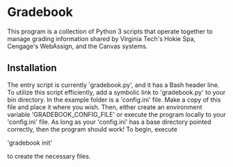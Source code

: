 # Gradebook

This program is a collection of Python 3 scripts that operate together to
manage grading information shared by Virginia Tech's Hokie Spa, Cengage's
WebAssign, and the Canvas systems.

## Installation

The entry script is currently 'gradebook.py', and it has a Bash header line. To
utilize this script efficiently, add a symbolic link to 'gradebook.py' to your
bin directory. In the example folder is a 'config.ini' file. Make a copy of
this file and place it where you wish. Then, either create an environment
variable 'GRADEBOOK_CONFIG_FILE' or execute the program locally to your
'config.ini' file. As long as your 'config.ini' has a base directory pointed
correctly, then the program should work! To begin, execute

'gradebook init'

to create the necessary files.
